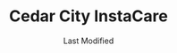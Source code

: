 ---
layout: location-page
date: Last Modified
description: "Local COVID-19 testing is available at Cedar City InstaCare in Cedar City, Utah, USA."
permalink: "locations/utah/cedar-city/cedar-city-instacare/"
tags:
  - locations
  - utah
title: Cedar City InstaCare
uniqueName: cedar-city-instacare
state: Utah
stateAbbr: UT
hood: "Cedar City"
address: "1501 Hiland Ave"
city: "Cedar City"
zip: "84720"
zipsNearby: "84713 84731 84720 84721 84722 84742 84781 84723 84725 84710 84729 84735 84762 84737 84746 84784 84740 84745 84751 84752 84714 84753 84756 84757 84755 84758 84759 84764 84719 84760 84761 84772 84733 84738 84765 84763 84767 84779 84770 84771 84782 84783 84790 84791 84774 84780 86021 89042 84717" 
mapUrl: "http://maps.apple.com/?q=Cedar+City+InstaCare&address=1501+Hiland+Ave,Cedar+City,Utah,84720"
locationType: Drive-thru
phone: "435-865-3440"
website: "https://intermountainhealthcare.org/locations/location-details/cedar-city-instacare-workmed/cedar-city-instacare/"
onlineBooking: undefined
closed: undefined
closedUpdate: April 22nd, 2020
notes: "Requires phone screen."
days: M-Sat
hours: 9AM-5PM
ctaMessage: Learn more
ctaUrl: "https://intermountainhealthcare.org/locations/location-details/cedar-city-instacare-workmed/cedar-city-instacare/"
---